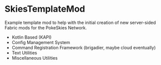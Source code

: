 # SkiesTemplateMod
Example template mod to help with the initial creation of new server-sided Fabric mods for the PokeSkies Network.

- Kotlin Based (KAPI)
- Config Management System
- Command Registration Framework (brigadier, maybe cloud eventually)
- Text Utilities
- Miscellaneous Utilities